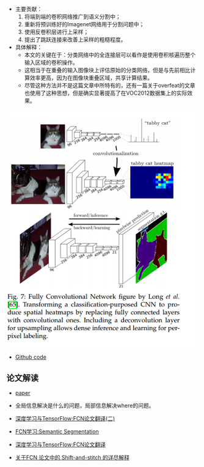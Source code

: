 * 主要贡献：
    1. 将端到端的卷积网络推广到语义分割中；
    2. 重新将预训练好的Imagenet网络用于分割问题中；
    3. 使用反卷积层进行上采样；
    4. 提出了跳跃连接来改善上采样的粗糙程度。
* 具体解释：
    * 本文的关键在于：分类网络中的全连接层可以看作是使用卷积核遍历整个输入区域的卷积操作。
    * 这相当于在重叠的输入图像块上评估原始的分类网络，但是与先前相比计算效率更高，因为在图像块重叠区域，共享计算结果。
    * 尽管这种方法并不是这篇文章中所特有的，还有一篇关于overfeat的文章也使用了这种思想，但是确实显著提高了在VOC2012数据集上的实际效果。
    
![](../readme/11.002-FCN.png)
    

* [Github code](https://github.com/jiye-ML/Semantic_Segmentation_FCN.git)

## 论文解读

* [paper](../paper/11.00_02_15_Fully_Convolutional_Networks_for_Semantic_Segmentation.pdf)

* 全局信息解决是什么的问题，局部信息解决where的问题。
* [深度学习与TensorFlow:FCN论文翻译(二)](https://zhuanlan.zhihu.com/p/38214117)


* [FCN学习:Semantic Segmentation](https://zhuanlan.zhihu.com/p/22976342)
* [深度学习与TensorFlow:FCN论文翻译](https://zhuanlan.zhihu.com/p/38057272)

* [关于FCN 论文中的 Shift-and-stitch 的详尽解释](https://www.jianshu.com/p/e534e2be5d7d)